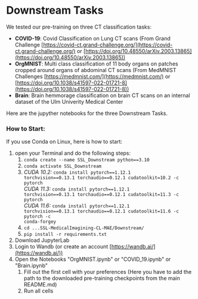 # Downstream Tasks

We tested our pre-training on three CT classification tasks: 
- **COVID-19**: Covid Classification on Lung CT scans (From Grand Challenge [https://covid-ct.grand-challenge.org/](https://covid-ct.grand-challenge.org/) or 
[https://doi.org/10.48550/arXiv.2003.13865](https://doi.org/10.48550/arXiv.2003.13865))
- **OrgMNIST**: Multi class classification of 11 body organs on patches cropped around organs of abdominal CT scans (From MedMNIST Challenges [https://medmnist.com/](https://medmnist.com/) or [https://doi.org/10.1038/s41597-022-01721-8](https://doi.org/10.1038/s41597-022-01721-8)) 
- **Brain**: Brain hemmorage classification on brain CT scans on an internal dataset of the Ulm Univerity Medical Center

  
Here are the jupyther notebooks for the three Downstream Tasks.

### How to Start: 
If you use Conda on Linux, here is how to start: 
1. open your Terminal and do the following steps: 
    1. <code>conda create --name SSL_Downstream python==3.10</code>
    2. <code>conda activate SSL_Downstream</code>
    3. *CUDA 10.2:* <code>conda install pytorch==1.12.1 torchvision==0.13.1 torchaudio==0.12.1 cudatoolkit=10.2 -c pytorch</code>\
       *CUDA 11.3:* <code>conda install pytorch==1.12.1 torchvision==0.13.1 torchaudio==0.12.1 cudatoolkit=11.3 -c pytorch</code>\
       *CUDA 11.6:* <code>conda install pytorch==1.12.1 torchvision==0.13.1 torchaudio==0.12.1 cudatoolkit=11.6 -c pytorch -c conda-forgey</code>
    4. <code>cd ...SSL-MedicalImagining-CL-MAE/Downstream/</code>
    5. <code>pip install -r requirements.txt</code>
2. Download JupyterLab
3. Login to Wandb (or create an account [https://wandb.ai/](https://wandb.ai/))
4. Open the Notebooks "OrgMNIST.ipynb" or "COVID_19.ipynb" or "Brain.ipynb"
    1. Fill out the first cell with your preferences (Here you have to add the path to the downloaded pre-training checkpoints from the main README.md)
    2. Run all cells 
